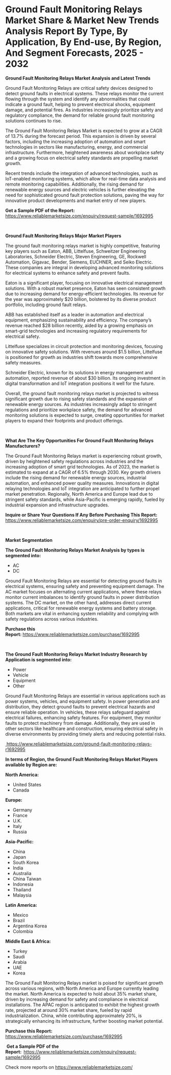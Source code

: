 <p><h1>Ground Fault Monitoring Relays Market Share & Market New Trends Analysis Report By Type, By Application, By End-use, By Region, And Segment Forecasts, 2025 - 2032</h1></p><p><strong>Ground Fault Monitoring Relays Market Analysis and Latest Trends</strong></p>
<p><p>Ground Fault Monitoring Relays are critical safety devices designed to detect ground faults in electrical systems. These relays monitor the current flowing through the system and identify any abnormalities that could indicate a ground fault, helping to prevent electrical shocks, equipment damage, and potential fires. As industries increasingly prioritize safety and regulatory compliance, the demand for reliable ground fault monitoring solutions continues to rise.</p><p>The Ground Fault Monitoring Relays Market is expected to grow at a CAGR of 13.7% during the forecast period. This expansion is driven by several factors, including the increasing adoption of automation and smart technologies in sectors like manufacturing, energy, and commercial infrastructure. Furthermore, heightened awareness about workplace safety and a growing focus on electrical safety standards are propelling market growth. </p><p>Recent trends include the integration of advanced technologies, such as IoT-enabled monitoring systems, which allow for real-time data analysis and remote monitoring capabilities. Additionally, the rising demand for renewable energy sources and electric vehicles is further elevating the need for sophisticated ground fault protection solutions, paving the way for innovative product developments and market entry of new players.</p></p>
<p><strong>Get a Sample PDF of the Report:&nbsp;</strong> <a href="https://www.reliablemarketsize.com/enquiry/request-sample/1692995?utm_campaign=2948&utm_medium=2&utm_source=Github&utm_content=ia&utm_term=27032025&utm_id=ground-fault-monitoring-relays">https://www.reliablemarketsize.com/enquiry/request-sample/1692995</a></p>
<p>&nbsp;</p>
<p><strong>Ground Fault Monitoring Relays Major Market Players</strong></p>
<p><p>The ground fault monitoring relays market is highly competitive, featuring key players such as Eaton, ABB, Littelfuse, Schweitzer Engineering Laboratories, Schneider Electric, Steven Engineering, GE, Rockwell Automation, Gigavac, Bender, Siemens, EUCHNER, and Seiko Electric. These companies are integral in developing advanced monitoring solutions for electrical systems to enhance safety and prevent faults.</p><p>Eaton is a significant player, focusing on innovative electrical management solutions. With a robust market presence, Eaton has seen consistent growth due to increasing demand for energy-efficient technologies. Its revenue for the year was approximately $20 billion, bolstered by its diverse product portfolio, including ground fault relays.</p><p>ABB has established itself as a leader in automation and electrical equipment, emphasizing sustainability and efficiency. The company’s revenue reached $28 billion recently, aided by a growing emphasis on smart-grid technologies and increasing regulatory requirements for electrical safety.</p><p>Littelfuse specializes in circuit protection and monitoring devices, focusing on innovative safety solutions. With revenues around $1.5 billion, Littelfuse is positioned for growth as industries shift towards more comprehensive safety measures.</p><p>Schneider Electric, known for its solutions in energy management and automation, reported revenue of about $30 billion. Its ongoing investment in digital transformation and IoT integration positions it well for the future.</p><p>Overall, the ground fault monitoring relays market is projected to witness significant growth due to rising safety standards and the expansion of renewable energy sources. As industries increasingly adapt to stringent regulations and prioritize workplace safety, the demand for advanced monitoring solutions is expected to surge, creating opportunities for market players to expand their footprints and product offerings.</p></p>
<p>&nbsp;</p>
<p><strong>What Are The Key Opportunities For Ground Fault Monitoring Relays Manufacturers?</strong></p>
<p><p>The Ground Fault Monitoring Relays market is experiencing robust growth, driven by heightened safety regulations across industries and the increasing adoption of smart grid technologies. As of 2023, the market is estimated to expand at a CAGR of 6.5% through 2030. Key growth drivers include the rising demand for renewable energy sources, industrial automation, and enhanced power quality measures. Innovations in digital relaying technologies and IoT integration are anticipated to further propel market penetration. Regionally, North America and Europe lead due to stringent safety standards, while Asia-Pacific is emerging rapidly, fueled by industrial expansion and infrastructure upgrades.</p></p>
<p><strong>Inquire or Share Your Questions If Any Before Purchasing This Report:</strong> <a href="https://www.reliablemarketsize.com/enquiry/pre-order-enquiry/1692995?utm_campaign=2948&utm_medium=2&utm_source=Github&utm_content=ia&utm_term=27032025&utm_id=ground-fault-monitoring-relays">https://www.reliablemarketsize.com/enquiry/pre-order-enquiry/1692995</a></p>
<p>&nbsp;</p>
<p><strong>Market Segmentation</strong></p>
<p><strong>The Ground Fault Monitoring Relays Market Analysis by types is segmented into:</strong></p>
<p><ul><li>AC</li><li>DC</li></ul></p>
<p><p>Ground Fault Monitoring Relays are essential for detecting ground faults in electrical systems, ensuring safety and preventing equipment damage. The AC market focuses on alternating current applications, where these relays monitor current imbalances to identify ground faults in power distribution systems. The DC market, on the other hand, addresses direct current applications, critical for renewable energy systems and battery storage. Both markets are vital in enhancing system reliability and complying with safety regulations across various industries.</p></p>
<p><strong>Purchase this Report:&nbsp;</strong><a href="https://www.reliablemarketsize.com/purchase/1692995?utm_campaign=2948&utm_medium=2&utm_source=Github&utm_content=ia&utm_term=27032025&utm_id=ground-fault-monitoring-relays">https://www.reliablemarketsize.com/purchase/1692995</a></p>
<p>&nbsp;</p>
<p><strong>The Ground Fault Monitoring Relays Market Industry Research by Application is segmented into:</strong></p>
<p><ul><li>Power</li><li>Vehicle</li><li>Equipment</li><li>Other</li></ul></p>
<p><p>Ground Fault Monitoring Relays are essential in various applications such as power systems, vehicles, and equipment safety. In power generation and distribution, they detect ground faults to prevent electrical hazards and ensure reliable operation. In vehicles, these relays safeguard against electrical failures, enhancing safety features. For equipment, they monitor faults to protect machinery from damage. Additionally, they are used in other sectors like healthcare and construction, ensuring electrical safety in diverse environments by providing timely alerts and reducing potential risks.</p></p>
<p><a href="https://www.reliablemarketsize.com/ground-fault-monitoring-relays-r1692995?utm_campaign=2948&utm_medium=2&utm_source=Github&utm_content=ia&utm_term=27032025&utm_id=ground-fault-monitoring-relays">&nbsp;https://www.reliablemarketsize.com/ground-fault-monitoring-relays-r1692995</a></p>
<p><strong>In terms of Region, the Ground Fault Monitoring Relays Market Players available by Region are:</strong></p>
<p>
    <p> <strong> North America: </strong>
        <ul>
            <li>United States</li>
            <li>Canada</li>
        </ul>
        </p> 
    <p> <strong> Europe: </strong>
        <ul>
            <li>Germany</li>
            <li>France</li>
            <li>U.K.</li>
            <li>Italy</li>
            <li>Russia</li>
        </ul>
        </p> 
    <p> <strong> Asia-Pacific: </strong>
        <ul>
            <li>China</li>
            <li>Japan</li>
            <li>South Korea</li>
            <li>India</li>
            <li>Australia</li>
            <li>China Taiwan</li>
            <li>Indonesia</li>
            <li>Thailand</li>
            <li>Malaysia</li>
        </ul>
        </p> 
    <p> <strong> Latin America: </strong>
        <ul>
            <li>Mexico</li>
            <li>Brazil</li>
            <li>Argentina Korea</li>
            <li>Colombia</li>
        </ul>
        </p> 
    <p> <strong> Middle East & Africa: </strong>
        <ul>
            <li>Turkey</li>
            <li>Saudi</li>
            <li>Arabia</li>
            <li>UAE</li>
            <li>Korea</li>
        </ul>
    </p>
    </p>
<p><p>The Ground Fault Monitoring Relays market is poised for significant growth across various regions, with North America and Europe currently leading the market. North America is expected to hold about 35% market share, driven by increasing demand for safety and compliance in electrical installations. The APAC region is anticipated to exhibit the highest growth rate, projected at around 30% market share, fueled by rapid industrialization. China, while contributing approximately 20%, is strategically enhancing its infrastructure, further boosting market potential.</p></p>
<p><strong>Purchase this Report: </strong><a href="https://www.reliablemarketsize.com/purchase/1692995?utm_campaign=2948&utm_medium=2&utm_source=Github&utm_content=ia&utm_term=27032025&utm_id=ground-fault-monitoring-relays">https://www.reliablemarketsize.com/purchase/1692995</a></p>
<p>&nbsp;<strong>Get a Sample PDF of the Report:&nbsp;&nbsp;</strong><a href="https://www.reliablemarketsize.com/enquiry/request-sample/1692995?utm_campaign=2948&utm_medium=2&utm_source=Github&utm_content=ia&utm_term=27032025&utm_id=ground-fault-monitoring-relays">https://www.reliablemarketsize.com/enquiry/request-sample/1692995</a></p>
<p><strong></strong></p>
<p>Check more reports on <a href="https://www.reliablemarketsize.com/?utm_campaign=2948&utm_medium=2&utm_source=Github&utm_content=ia&utm_term=27032025&utm_id=ground-fault-monitoring-relays">https://www.reliablemarketsize.com/</a></p>